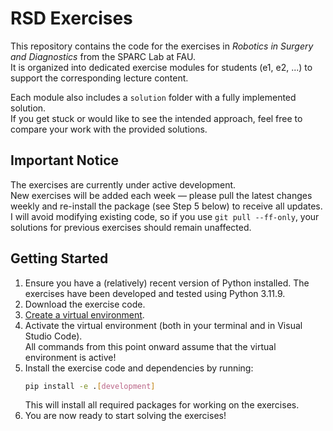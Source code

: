 # RSD Exercises

This repository contains the code for the exercises in *Robotics in Surgery and Diagnostics* from the SPARC Lab at FAU.  
It is organized into dedicated exercise modules for students (e1, e2, ...) to support the corresponding lecture content.

Each module also includes a `solution` folder with a fully implemented solution.  
If you get stuck or would like to see the intended approach, feel free to compare your work with the provided solutions.

## Important Notice
The exercises are currently under active development.  
New exercises will be added each week — please pull the latest changes weekly and re-install the package (see Step 5 below) to receive all updates.  
I will avoid modifying existing code, so if you use `git pull --ff-only`, your solutions for previous exercises should remain unaffected.

## Getting Started
1. Ensure you have a (relatively) recent version of Python installed. The exercises have been developed and tested using Python 3.11.9.
2. Download the exercise code.
3. [Create a virtual environment](https://docs.python.org/3/library/venv.html).
4. Activate the virtual environment (both in your terminal and in Visual Studio Code).  
   All commands from this point onward assume that the virtual environment is active!
5. Install the exercise code and dependencies by running:
   ```bash
   pip install -e .[development]
   ```
   This will install all required packages for working on the exercises.
6. You are now ready to start solving the exercises!
